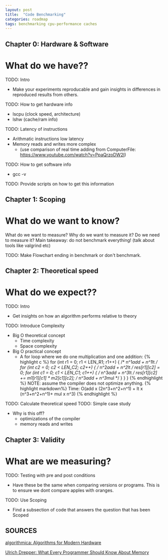 ```yaml
---
layout: post
title:  "Code Benchmarking"
categories: roadmap
tags: benchmarking cpu-performance caches
---
```


## Chapter 0: Hardware & Software
# What do we have??
TODO: Intro
- Make your experiments reproducable and gain insights in differences
    in reproduced results from others.

TODO: How to get hardware info
- lscpu (clock speed, architecture)
- lshw  (cache/ram info)

TODO: Latency of instructions
- Arithmatic instructions low latency
- Memory reads and writes more complex 
    - (use comparison of real time adding from ComputerFile: 
       https://www.youtube.com/watch?v=PpaQrzoDW2I)

TODO: How to get software info
- gcc -v

TODO: Provide scripts on how to get this information

## Chapter 1: Scoping
# What do we want to know?

What do we want to measure?
Why do we want to measure it?
Do we need to measure it?
Main takeaway: do not benchmark everything!
(talk about tools like valgrind etc)

TODO: Make Flowchart ending in benchmark or don't benchmark.


## Chapter 2: Theoretical speed
# What do we expect??

TODO: Intro
- Get insights on how an algorithm performs relative to theory

TODO: Introduce Complexity
- Big O theoretical concept
    - Time complexity
    - Space complexity
- Big O practical concept
    - A for loop where we do one multiplication and one addition:
{% highlight c %}
for (int r1 = 0; r1 < LEN_R1; r1++) {               /* n^1*add + n^1*lt  */
    for (int c2 = 0; c2 < LEN_C2; c2++) {           /* n^2*add + n^2*lt  */
        res[r1][c2] = 0;
        for (int c1 = 0; c1 < LEN_C1; c1++) {       /* n^3*add + n^3*lt  */ 
            res[r1][c2] += m1[r1][c1] * m2[c1][c2]; /* n^3*add + n^3*mul */
        }
    }
}
{% endhighlight %}
NOTE: assume the compiler does not optimize anything.
{% highlight markdown%}
Time: O(add x (2n^3+n^2+n^1) + lt x (n^3+n^2+n^1)+ mul x n^3)
{% endhighlight %}

TODO: Calculate theoretical speed
TODO: Simple case study 
- Why is this off? 
    - optimizations of the compiler
    - memory reads and writes

## Chapter 3: Validity
# What are we measuring?

TODO: Testing with pre and post conditions 
- Have these be the same when comparing versions or programs.
This is to ensure we dont compare apples with oranges.

TODO: Use Scoping
- Find a subsection of code that answers the question that has been Scoped





## SOURCES

[algorithmica: Algorithms for Modern Hardware](
https://en.algorithmica.org/hpc/)

[Ulrich Drepper: What Every Programmer Should Know About Memory](
https://people.freebsd.org/~lstewart/articles/cpumemory.pdf)
